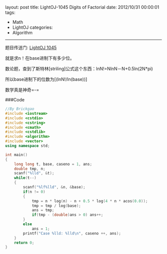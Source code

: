 layout: post
title: LightOJ-1045 Digits of Factorial
date: 2012/10/31 00:00:01
tags: 
- Math
- LightOJ
categories:
- Algorithm
---

题目传送门: <a href = "http://lightoj.com/volume_showproblem.php?problem=1045" >LightOJ 1045</a>

就是求n！在base进制下有多少位。

数论题，查到了斯特林[striling]公式这个东西：lnN!=NlnN－N+0.5ln(2N*pi)

所以base进制下的位数为[(lnN!/ln(base))]

数学真是神奇=-=

<!-- more -->

###Code

``` c++
//By Brickgao
#include <iostream>
#include <cstdio>
#include <cstring>
#include <cmath>
#include <cstdlib>
#include <algorithm>
#include <vector>
using namespace std;

int main()
{
    long long t, base, caseno = 1, ans;
    double tmp, n;
    scanf("%lld", &t);
    while(t--)
    {
        scanf("%lf%lld", &n, &base);
        if(n != 0)
        {
            tmp = n * log(n) - n + 0.5 * log(4 * n * acos(0.0));
            tmp = tmp / log(base);
            ans = tmp;
            if(tmp - (double)ans > 0) ans++;
        }
        else
            ans = 1;
        printf("Case %lld: %lld\n", caseno ++, ans);
    }
    return 0;
}
```
